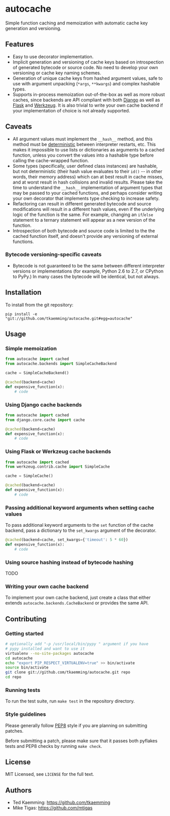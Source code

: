 # autocache

Simple function caching and memoization with automatic cache key generation and
versioning.

## Features

* Easy to use decorator implementation.
* Implicit generation and versioning of cache keys based on introspection of
  generated bytecode or source code. No need to develop your own versioning or
  cache key naming schemes.
* Generation of unique cache keys from hashed argument values, safe to use with
  argument unpacking (`*args`, `**kwargs`) and complex hashable types.
* Supports in-process memoization out-of-the-box as well as more robust caches,
  since backends are API compliant with both
  [Django](https://docs.djangoproject.com/en/dev/topics/cache/) as well as
  [Flask](http://flask.pocoo.org/docs/patterns/caching/) and
  [Werkzeug](http://werkzeug.pocoo.org/docs/contrib/cache/).
  It is also trivial to write your own cache backend if your implementation of
  choice is not already supported.

## Caveats

* All argument values must implement the `__hash__` method, and this method
  must be [deterministic](http://en.wikipedia.org/wiki/Deterministic_algorithm)
  between interpreter restarts, etc. This makes it impossible to use lists or
  dictionaries as arguments to a cached function, unless you convert the values
  into a hashable type before calling the cache-wrapped function.
* Some types (specifically, user defined class instances) are hashable, but not
  deterministic (their hash value evaluates to their `id()` -- in other words,
  their memory address) which can at best result in cache misses, and at worst
  result in hash collisions and invalid results. Please take the time to
  understand the `__hash__` implementation of argument types that may be
  passed to your cached functions, and perhaps consider writing your own
  decorator that implements type checking to increase safety.
* Refactoring can result in different generated bytecode and source
  modifications will result in a different hash values, even if the underlying
  logic of the function is the same. For example, changing an `if`/`else`
  statement to a ternary statement will appear as a new version of the function.
* Introspection of both bytecode and source code is limited to the the cached
  function itself, and doesn't provide any versioning of external functions.

### Bytecode versioning-specific caveats

* Bytecode is not guaranteed to be the same between different interpreter
  versions or implementations (for example, Python 2.6 to 2.7, or CPython to
  PyPy.) In many cases the bytecode will be identical, but not always.

## Installation

To install from the git repository:

    pip install -e "git://github.com/tkaemming/autocache.git#egg=autocache"

## Usage

### Simple memoization

```python
from autocache import cached
from autocache.backends import SimpleCacheBackend

cache = SimpleCacheBackend()

@cached(backend=cache)
def expensive_function(x):
    # code
```

### Using Django cache backends

```python
from autocache import cached
from django.core.cache import cache

@cached(backend=cache)
def expensive_function(x):
    # code
```

### Using Flask or Werkzeug cache backends

```python
from autocache import cached
from werkzeug.contrib.cache import SimpleCache

cache = SimpleCache()

@cached(backend=cache)
def expensive_function(x):
    # code
```

### Passing additional keyword arguments when setting cache values

To pass additional keyword arguments to the `set` function of the cache backend,
pass a dictionary to the `set_kwargs` argument of the decorator.

```python
@cached(backend=cache, set_kwargs={'timeout': 5 * 60})
def expensive_function(x):
    # code
```

### Using source hashing instead of bytecode hashing

TODO

### Writing your own cache backend

To implement your own cache backend, just create a class that either extends
`autocache.backends.CacheBackend` or provides the same API.

## Contributing

### Getting started

```bash
# optionally add "-p /usr/local/bin/pypy " argument if you have
# pypy installed and want to use it
virtualenv --no-site-packages autocache
cd autocache
echo "export PIP_RESPECT_VIRTUALENV=true" >> bin/activate
source bin/activate
git clone git://github.com/tkaemming/autocache.git repo
cd repo
```

### Running tests

To run the test suite, run `make test` in the repository directory.

### Style guidelines

Please generally follow [PEP8](http://www.python.org/dev/peps/pep-0008/) style
if you are planning on submitting patches.

Before submitting a patch, please make sure that it passes both pyflakes tests
and PEP8 checks by running `make check`.

## License

MIT Licensed, see `LICENSE` for the full text.

## Authors

* Ted Kaemming: <https://github.com/tkaemming>
* Mike Tigas: <https://github.com/mtigas>
